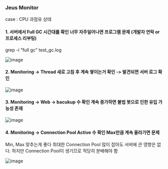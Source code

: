 ### Jeus Monitor

case : CPU 과점유 상태

#### 1. 서버에서 Full GC 시간대를 확인 너무 자주일어나면 프로그램 문제 (개발자 연락 or 프로세스 리부팅)

grep -i "full gc" test_gc.log

![image](https://user-images.githubusercontent.com/38831314/141706121-a1a0d59a-df53-40a3-b79b-d296c957697b.png)

#### 2. Monitoring -> Thread 새로 고침 후 계속 쌓이는거 확인 -> 발견되면 서버 로그 확인

![image](https://user-images.githubusercontent.com/38831314/141706749-3188e4a0-684b-4984-ae4d-53141e4759ca.png)

#### 3. Monitoring -> Web -> bacukup 수 확인 계속 증가하면 불법 봇으로 인한 유입 가능성 존재

![image](https://user-images.githubusercontent.com/38831314/141706811-11d1b5ee-8ca6-46d1-b20a-a8df6b846268.png)

#### 4. Monitoring -> Connection Pool Active 수 확인 Max만큼 계속 올라가면 문제

Min, Max 맞추는게 좋다 최대한 Connection Pool 많이 잡아도 서버에 큰 영향은 없다. 하지만 Connection Pool이 생기므로 적당히 분배해야 함

![image](https://user-images.githubusercontent.com/38831314/141707183-ed75efe7-a489-4a0f-8c08-fd43a9837a5b.png)









